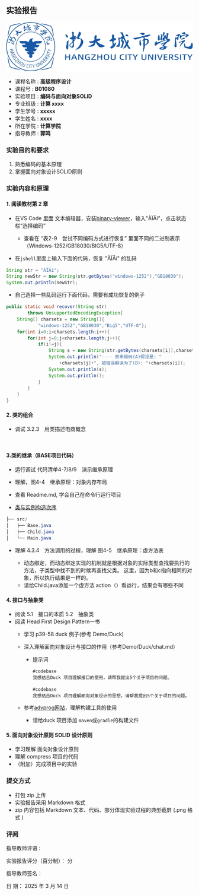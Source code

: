 
## 实验报告

![Logo](./assets/wps2.png)

- 课程名称 : **高级程序设计**
- 课程号 : **B01080**  
- 实验项目 : **编码与面向对象SOLID**
- 专业班级 : **计算 xxxx**
- 学生学号 : **xxxxx**
- 学生姓名 : **xxxx**
- 所在学院 : **计算学院**
- 指导教师 : **郭鸣**

### 实验目的和要求

1. 熟悉编码的基本原理
2. 掌握面向对象设计SOLID原则

### 实验内容和原理

#### 1. 阅读教材第 2 章

- 在VS Code 里面 文本编辑器，安装[binary-viewer](https://marketplace.visualstudio.com/items?itemName=qiaojie.binary-viewer)，输入"ÀÏÂí"，点击状态栏“选择编码”
  - 查看在  “表2-9　尝试不同编码方式进行恢复” 里面不同的二进制表示（Windows-1252/GB18030/BIG5/UTF-8）

- 在`jshell`里面上输入下面的代码，恢复 "ÀÏÂí" 的乱码


```java
String str = "ÀÏÂí";
String newStr = new String(str.getBytes("windows-1252"),"GB18030");
System.out.println(newStr);
```
- 自己选择一些乱码运行下面代码，需要有成功恢复的例子

```java
public static void recover(String str)
        throws UnsupportedEncodingException{
    String[] charsets = new String[]{
            "windows-1252","GB18030","Big5","UTF-8"};
    for(int i=0;i<charsets.length;i++){
        for(int j=0;j<charsets.length;j++){
            if(i!=j){
                String s = new String(str.getBytes(charsets[i]),charsets[j]);
                System.out.println("---- 原来编码(A)假设是: "
                    +charsets[j]+", 被错误解读为了(B): "+charsets[i]);
                System.out.println(s);
                System.out.println();
            }
        }
    }
}

```

#### 2. 类的组合

- 调试 3.2.3　用类描述电商概念

```java
 
```

#### 3.类的继承（BASE项目代码）

- 运行调试 代码清单4-7/8/9　演示继承原理 

- 理解，图4-4　继承原理：对象内存布局
- 查看 Readme.md, 学会自己在命令行运行项目
- [类与实例构造次序](https://www.doubao.com/thread/w171206e4951f62a8)

```java
├── src/
│   ├── Base.java
│   ├── Child.java
│   └── Main.java
```

- 理解 4.3.4　方法调用的过程，理解 图4-5　继承原理：虚方法表

  - 动态绑定，而动态绑定实现的机制就是根据对象的实际类型查找要执行的方法，子类型中找不到的时候再查找父类。 这里，因为b和c指向相同的对象，所以执行结果是一样的。
  - 请给Child.java添加一个虚方法 action（）看运行，结果会有哪些不同

#### 4. 接口与抽象类
- 阅读 5.1　接口的本质 5.2　抽象类
- 阅读 Head First Design Pattern一书
  - 学习 p39-58 duck 例子(参考 Demo/Duck)
  - 深入理解面向对象设计与接口的作用（参考Demo/Duck/chat.md）
  
    - 提示词
  
      ```text
      #codebase
      我想结合Duck 项目理解接口的使用，请帮我提出5个关于项目的问题。
      
      #codebase
      我想结合Duck 项目理解面向对象设计的思想，请帮我提出5个关于项目的问题。
      ```
  
  - 参考[advprog网站][web]，理解构建工具的使用
  
    - 请给duck 项目添加 `maven`或`gradle`的构建文件

#### 5. 面向对象设计原则  SOLID 设计原则
- 学习理解 面向对象设计原则
- 理解 compress 项目的代码
- （附加）完成项目中的实验

 

### 提交方式

- 打包 zip 上传
- 实验报告采用 Markdown 格式
- zip 内容包括 Markdown 文本、代码、部分体现实验过程的典型截屏 (.png 格式 )

### 评阅

指导教师评语 :

实验报告评分（百分制）： 分

指导教师签名：

日 期： 2025 年 3 月 14 日

[web]: https://advprog25.pages.dev/
